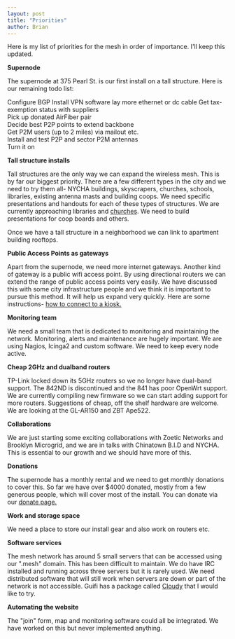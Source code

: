 ```yaml
---
layout: post
title: "Priorities"
author: Brian
---
```

Here is my list of priorities for the mesh in order of importance. I'll keep this updated.

**Supernode**

The supernode at 375 Pearl St. is our first install on a tall structure. Here is our remaining todo list:

Configure BGP
Install VPN software
lay more ethernet or dc cable
Get tax-exemption status with suppliers  
Pick up donated AirFiber pair  
Decide best P2P points to extend backbone  
Get P2M users (up to 2 miles) via mailout etc.  
Install and test P2P and sector P2M antennas   
Turn it on  

**Tall structure installs**

Tall structures are the only way we can expand the wireless mesh. This is by far our biggest priority. There are a few different types in the city and we need to try them all- NYCHA buildings, skyscrapers, churches, schools, libraries, existing antenna masts and building coops. We need specific presentations and handouts for each of these types of structures. We are currently approaching libraries and [churches](../../leaflet/church.pdf). We need to build presentations for coop boards and others.  

Once we have a tall structure in a neighborhood we can link to apartment building rooftops.

**Public Access Points as gateways**

Apart from the supernode, we need more internet gateways. Another kind of gateway is a public wifi access point. By using directional routers we can extend the range of public access points very easily. We have discussed this with some city infrastructure people and we think it is important to pursue this method. It will help us expand very quickly. Here are some instructions- [how to connect to a kiosk.](../public-access-points)

**Monitoring team**

We need a small team that is dedicated to monitoring and maintaining the network. Monitoring, alerts and maintenance are hugely important. We are using Nagios, Icinga2 and custom software. We need to keep every node active.

**Cheap 2GHz and dualband routers**

TP-Link locked down its 5GHz routers so we no longer have dual-band support. The 842ND is discontinued and the 841 has poor OpenWrt support. We are currently compiling new firmware so we can start adding support for more routers. Suggestions of cheap, off the shelf hardware are welcome. We are looking at the GL-AR150 and ZBT Ape522.

**Collaborations**

We are just starting some exciting collaborations with Zoetic Networks and Brooklyn Microgrid, and we are in talks with Chinatown B.I.D and NYCHA. This is essential to our growth and we should have more of this. 

**Donations**

The supernode has a monthly rental and we need to get monthly donations to cover this. So far we have over $4000 donated, mostly from a few generous people, which will cover most of the install. You can donate via our [donate page.](../../donate)

**Work and storage space**

We need a place to store our install gear and also work on routers etc.

**Software services**

The mesh network has around 5 small servers that can be accessed using our ".mesh" domain. This has been difficult to maintain. We do have IRC installed and running across three servers but it is rarely used. We need distributed software that will still work when servers are down or part of the network is not accessible. Guifi has a package called [Cloudy](http://cloudy.community/) that I would like to try.

**Automating the website**

The "join" form, map and monitoring software could all be integrated. We have worked on this but never implemented anything.




